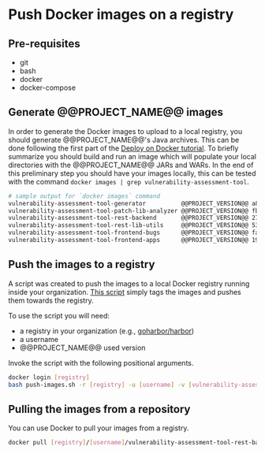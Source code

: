 # Push Docker images on a registry

## Pre-requisites

- git
- bash
- docker
- docker-compose

## Generate @@PROJECT_NAME@@ images

In order to generate the Docker images to upload to a local registry, you should generate @@PROJECT_NAME@@'s Java archives. This can be done following the first part of the [Deploy on Docker tutorial](../docker/#build-docker-images). To briefly summarize you should build and run an image which will populate your local directories with the @@PROJECT_NAME@@ JARs and WARs. In the end of this preliminary step you should have your images locally, this can be tested with the command `docker images | grep vulnerability-assessment-tool`.

```sh
# sample output for `docker images` command
vulnerability-assessment-tool-generator          @@PROJECT_VERSION@@ a829f93eb9aa  22 hours ago 223MB
vulnerability-assessment-tool-patch-lib-analyzer @@PROJECT_VERSION@@ fbe5ec6de811  22 hours ago 103MB
vulnerability-assessment-tool-rest-backend       @@PROJECT_VERSION@@ 277217bc35b2  22 hours ago 136MB
vulnerability-assessment-tool-rest-lib-utils     @@PROJECT_VERSION@@ 53bbb929895d  22 hours ago 127MB
vulnerability-assessment-tool-frontend-bugs      @@PROJECT_VERSION@@ fab5925fe785  22 hours ago 316MB
vulnerability-assessment-tool-frontend-apps      @@PROJECT_VERSION@@ 191ce235c420  22 hours ago 317MB
```

## Push the images to a registry

A script was created to push the images to a local Docker registry running inside your organization. [This script](https://github.com/SAP/vulnerability-assessment-tool/blob/master/docker/push-images.sh) simply tags the images and pushes them towards the registry.

To use the script you will need:

- a registry in your organization (e.g., [goharbor/harbor](https://github.com/goharbor/harbor))
- a username
- @@PROJECT_NAME@@ used version

Invoke the script with the following positional arguments.

```sh
docker login [registry]
bash push-images.sh -r [registry] -u [username] -v [vulnerability-assessment-tool-version]
```

## Pulling the images from a repository

You can use Docker to pull your images from a registry.

```sh
docker pull [registry]/[username]/vulnerability-assessment-tool-rest-backend:[vulnerability-assessment-tool-version]
```
